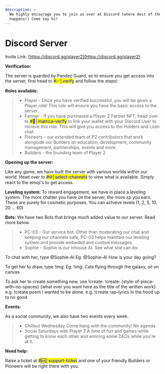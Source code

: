 ```yaml
---
description: >-
  We highly encourage you to join us over at Discord (where most of the action
  happens!) Come say hi!
---
```


# Discord Server

Invite Link: [https://discord.gg/player2](https://discord.gg/player2)



**Verification:**

The server is guarded by Pandez Guard, so to ensure you get access into the server, first head to <mark style="color:blue;">#✅│verify</mark> and follow the steps!



**Roles available:**

> * Player - Once you have verified successful, you will be given a Player role! This role will ensure you have the basic access to the server.&#x20;
> * Farmer - If you have purchased a Player 2 Farmer NFT, head over to <mark style="color:blue;">#🔳│matrica-verify</mark> to link your wallet with your Discord User to recieve this role. This will give you access to the Holders and Loan chat&#x20;
> * Pioneers - our extended team of P2 contributors that work alongside our Builders on education, development, community management, partnerships, events and more&#x20;
> * Builders - the founding team of Player 2



**Opening up the server:**&#x20;

Like any game, we have built the server with various worlds within our world. Head over to <mark style="color:blue;">#🌐│select-channels</mark> to view what is available. Simply react to the emoji's to get access.



**Leveling system:** To reward engagement, we have in place a leveling system. The more chatter you have on the server, the more xp you earn. These are purely for cosmetic purposes. You can achieve levels (1, 2, 5, 10, 20 ... 60)



**Bots:** We have two Bots that brings much added value to our server. Read more below.

> * PC-03 - Our service bot. Other than moderating our chat and keeping our channels safe, PC-03 helps maintain our leveling system and provide embeded and custom messages.
> * Sophie - Sophie is our inhouse AI. See what she can do:

To chat with her, type @Sophie-AI Eg: @Sophie-AI How is your day going?

To get her to draw, type !img: Eg: !img: Cats flying through the galaxy, oil on canvas

To ask her to create something new, use !create: !create: {style-of-piece-with-no-spaces} {what ever you want here as the title of the written work} e.g. !create poem I wanted to be alone. e.g. !create rap-lyrics In the hood up to no good.



**Events:**&#x20;

As a social community, we also have two events every week.

> * Chillout Wednesday Come hang with the community! No agenda.
> * Social Saturdays with Player 2 A time of fun and games while getting to know each other and winning some DEOs while you're at it.



**Need help:**&#x20;

Raise a ticket at <mark style="color:blue;">#🆘│support-ticket</mark> and one of your friendly Builders or Pioneers will be right there with you.
